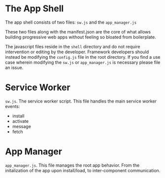 # The App Shell

The app shell consists of two files: `sw.js` and the `app_manager.js`

These two files along with the manifest.json are the core of what allows building progressive web apps without feeling so bloated from boilerplate.

The javascript files reside in the `shell` directory and do not require intervention or editing by the developer. Framework developers should instead be modifying the `config.js` file in the root directory. If you find a use case wherein modifying the `sw.js` or `app_manager.js` is necessary please file an issue.

# Service Worker

`sw.js`. The service worker script. This file handles the main service worker events:

- install
- activate
- message
- fetch

# App Manager

`app_manager.js`. This file manages the root app behavior. From the initalization of the app upon install/load, to inter-component communication.
